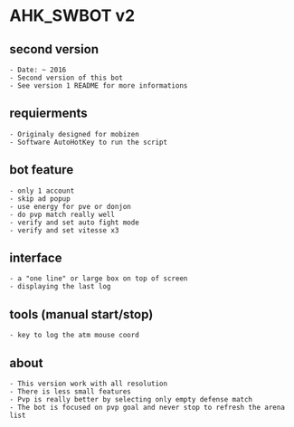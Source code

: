 # AHK_SWBOT v2
## second version
	- Date: ~ 2016
	- Second version of this bot
	- See version 1 README for more informations

## requierments
	- Originaly designed for mobizen
	- Software AutoHotKey to run the script

## bot feature
	- only 1 account
	- skip ad popup
	- use energy for pve or donjon
	- do pvp match really well
	- verify and set auto fight mode
	- verify and set vitesse x3

## interface
	- a "one line" or large box on top of screen
	- displaying the last log

## tools (manual start/stop)
	- key to log the atm mouse coord

## about
	- This version work with all resolution
	- There is less small features
	- Pvp is really better by selecting only empty defense match
	- The bot is focused on pvp goal and never stop to refresh the arena list
